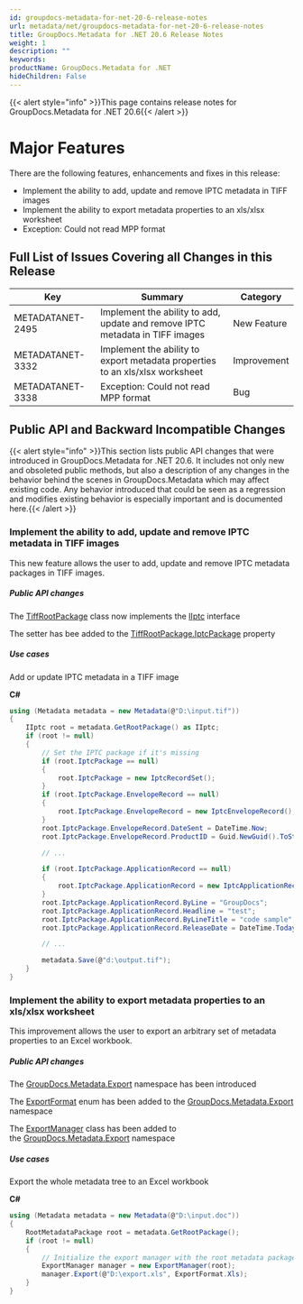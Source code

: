 ```yaml
---
id: groupdocs-metadata-for-net-20-6-release-notes
url: metadata/net/groupdocs-metadata-for-net-20-6-release-notes
title: GroupDocs.Metadata for .NET 20.6 Release Notes
weight: 1
description: ""
keywords: 
productName: GroupDocs.Metadata for .NET
hideChildren: False
---
```

{{< alert style="info" >}}This page contains release notes for GroupDocs.Metadata for .NET 20.6{{< /alert >}}

# Major Features

  
There are the following features, enhancements and fixes in this release:

*   Implement the ability to add, update and remove IPTC metadata in TIFF images
*   Implement the ability to export metadata properties to an xls/xlsx worksheet
*   Exception: Could not read MPP format

## Full List of Issues Covering all Changes in this Release

| Key | Summary | Category |
| --- | --- | --- |
| METADATANET-2495 | Implement the ability to add, update and remove IPTC metadata in TIFF images | New Feature |
| METADATANET-3332 | Implement the ability to export metadata properties to an xls/xlsx worksheet | Improvement |
| METADATANET-3338 | Exception: Could not read MPP format | Bug |

## Public API and Backward Incompatible Changes

{{< alert style="info" >}}This section lists public API changes that were introduced in GroupDocs.Metadata for .NET 20.6. It includes not only new and obsoleted public methods, but also a description of any changes in the behavior behind the scenes in GroupDocs.Metadata which may affect existing code. Any behavior introduced that could be seen as a regression and modifies existing behavior is especially important and is documented here.{{< /alert >}}

### Implement the ability to add, update and remove IPTC metadata in TIFF images

This new feature allows the user to add, update and remove IPTC metadata packages in TIFF images.

##### Public API changes

The [TiffRootPackage](https://apireference.groupdocs.com/metadata/net/groupdocs.metadata.formats.image/tiffrootpackage) class now implements the [IIptc](https://apireference.groupdocs.com/metadata/net/groupdocs.metadata.standards.iptc/iiptc) interface

The setter has bee added to the [TiffRootPackage.IptcPackage](https://apireference.groupdocs.com/metadata/net/groupdocs.metadata.formats.image/tiffrootpackage/properties/iptcpackage) property

##### Use cases

Add or update IPTC metadata in a TIFF image

**C#**

```csharp
using (Metadata metadata = new Metadata(@"D:\input.tif"))
{
	IIptc root = metadata.GetRootPackage() as IIptc;
	if (root != null)
	{
		// Set the IPTC package if it's missing
		if (root.IptcPackage == null)
		{
			root.IptcPackage = new IptcRecordSet();
		}
		if (root.IptcPackage.EnvelopeRecord == null)
		{
			root.IptcPackage.EnvelopeRecord = new IptcEnvelopeRecord();
		}
		root.IptcPackage.EnvelopeRecord.DateSent = DateTime.Now;
		root.IptcPackage.EnvelopeRecord.ProductID = Guid.NewGuid().ToString();

		// ...

		if (root.IptcPackage.ApplicationRecord == null)
		{
			root.IptcPackage.ApplicationRecord = new IptcApplicationRecord();
		}
		root.IptcPackage.ApplicationRecord.ByLine = "GroupDocs";
		root.IptcPackage.ApplicationRecord.Headline = "test";
		root.IptcPackage.ApplicationRecord.ByLineTitle = "code sample";
		root.IptcPackage.ApplicationRecord.ReleaseDate = DateTime.Today;

		// ...

		metadata.Save(@"d:\output.tif");
	}
} 
```

### Implement the ability to export metadata properties to an xls/xlsx worksheet

This improvement allows the user to export an arbitrary set of metadata properties to an Excel workbook.

##### Public API changes

The [GroupDocs.Metadata.Export](https://apireference.groupdocs.com/metadata/net/groupdocs.metadata.export) namespace has been introduced

The [ExportFormat](https://apireference.groupdocs.com/metadata/net/groupdocs.metadata.export/exportformat) enum has been added to the [GroupDocs.Metadata.Export](https://apireference.groupdocs.com/metadata/net/groupdocs.metadata.export) namespace

The [ExportManager](https://apireference.groupdocs.com/metadata/net/groupdocs.metadata.export/exportmanager) class has been added to the [GroupDocs.Metadata.Export](https://apireference.groupdocs.com/metadata/net/groupdocs.metadata.export) namespace

##### Use cases

Export the whole metadata tree to an Excel workbook

**C#**

```csharp
using (Metadata metadata = new Metadata(@"D:\input.doc"))
{
	RootMetadataPackage root = metadata.GetRootPackage();
	if (root != null)
	{
		// Initialize the export manager with the root metadata package to export the whole metadata tree
		ExportManager manager = new ExportManager(root);
		manager.Export(@"D:\export.xls", ExportFormat.Xls);
	}
} 
```

###
